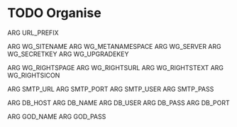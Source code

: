 
# TODO Organise

ARG URL_PREFIX

ARG WG_SITENAME
ARG WG_METANAMESPACE
ARG WG_SERVER
ARG WG_SECRETKEY
ARG WG_UPGRADEKEY

ARG WG_RIGHTSPAGE
ARG WG_RIGHTSURL
ARG WG_RIGHTSTEXT
ARG WG_RIGHTSICON

ARG SMTP_URL
ARG SMTP_PORT
ARG SMTP_USER
ARG SMTP_PASS

ARG DB_HOST
ARG DB_NAME
ARG DB_USER
ARG DB_PASS
ARG DB_PORT

ARG GOD_NAME
ARG GOD_PASS